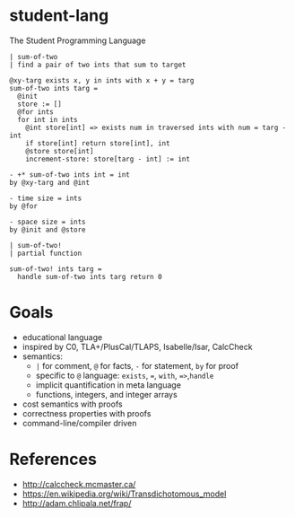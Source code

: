 # student-lang

The Student Programming Language

```
| sum-of-two
| find a pair of two ints that sum to target

@xy-targ exists x, y in ints with x + y = targ
sum-of-two ints targ =
  @init
  store := []
  @for ints
  for int in ints
    @int store[int] => exists num in traversed ints with num = targ - int
    if store[int] return store[int], int
    @store store[int]
    increment-store: store[targ - int] := int

- +* sum-of-two ints int = int
by @xy-targ and @int

- time size = ints
by @for

- space size = ints
by @init and @store

| sum-of-two!
| partial function

sum-of-two! ints targ =
  handle sum-of-two ints targ return 0
```

# Goals

- educational language
- inspired by C0, TLA+/PlusCal/TLAPS, Isabelle/Isar, CalcCheck
- semantics:
  - `|` for comment, `@` for facts, `-` for statement, `by` for proof
  - specific to `@` language: `exists`, `=`, `with`, `=>`,`handle`
  - implicit quantification in meta language
  - functions, integers, and integer arrays
- cost semantics with proofs
- correctness properties with proofs
- command-line/compiler driven


# References

- http://calccheck.mcmaster.ca/
- https://en.wikipedia.org/wiki/Transdichotomous_model
- http://adam.chlipala.net/frap/


